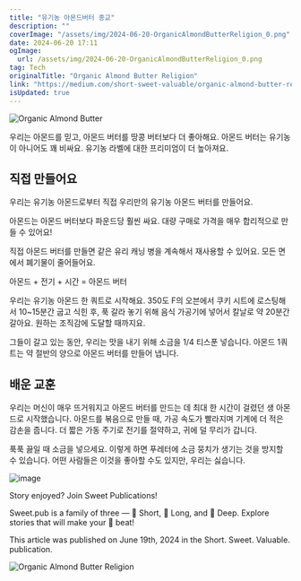 ```yaml
---
title: "유기농 아몬드버터 종교"
description: ""
coverImage: "/assets/img/2024-06-20-OrganicAlmondButterReligion_0.png"
date: 2024-06-20 17:11
ogImage: 
  url: /assets/img/2024-06-20-OrganicAlmondButterReligion_0.png
tag: Tech
originalTitle: "Organic Almond Butter Religion"
link: "https://medium.com/short-sweet-valuable/organic-almond-butter-religion-37b2f6fc1a4f"
isUpdated: true
---
```







![Organic Almond Butter](/assets/img/2024-06-20-OrganicAlmondButterReligion_0.png)

우리는 아몬드를 믿고, 아몬드 버터를 땅콩 버터보다 더 좋아해요. 아몬드 버터는 유기농이 아니어도 꽤 비싸요. 유기농 라벨에 대한 프리미엄이 더 높아져요.

## 직접 만들어요

우리는 유기농 아몬드로부터 직접 우리만의 유기농 아몬드 버터를 만들어요.


<div class="content-ad"></div>

아몬드는 아몬드 버터보다 파운드당 훨씬 싸요. 대량 구매로 가격을 매우 합리적으로 만들 수 있어요!

직접 아몬드 버터를 만들면 같은 유리 캐닝 병을 계속해서 재사용할 수 있어요. 모든 면에서 폐기물이 줄어들어요.

아몬드 + 전기 + 시간 = 아몬드 버터

우리는 유기농 아몬드 한 쿼트로 시작해요. 350도 F의 오븐에서 쿠키 시트에 로스팅해서 10~15분간 굽고 식힌 후, 푹 갈라 놓기 위해 음식 가공기에 넣어서 칼날로 약 20분간 갈아요. 원하는 조직감에 도달할 때까지요.

<div class="content-ad"></div>

그들이 갈고 있는 동안, 우리는 맛을 내기 위해 소금을 1/4 티스푼 넣습니다. 아몬드 1쿼트는 약 절반의 양으로 아몬드 버터를 만들어 냅니다.

## 배운 교훈

우리는 머신이 매우 뜨거워지고 아몬드 버터를 만드는 데 최대 한 시간이 걸렸던 생 아몬드로 시작했습니다. 아몬드를 볶음으로 만들 때, 가공 속도가 빨라지며 기계에 더 적은 감손을 줍니다. 더 짧은 가동 주기로 전기를 절약하고, 귀에 덜 무리가 갑니다.

푹푹 끓일 때 소금을 넣으세요. 이렇게 하면 푸레터에 소금 뭉치가 생기는 것을 방지할 수 있습니다. 어떤 사람들은 이것을 좋아할 수도 있지만, 우리는 싫습니다.

<div class="content-ad"></div>

![image](/assets/img/2024-06-20-OrganicAlmondButterReligion_1.png)

Story enjoyed? Join Sweet Publications!

Sweet.pub is a family of three — 💚 Short, 💙 Long, and 🧡 Deep.
Explore stories that will make your 🤍 beat!

This article was published on June 19th, 2024 in the Short. Sweet. Valuable. publication.

<div class="content-ad"></div>


![Organic Almond Butter Religion](/assets/img/2024-06-20-OrganicAlmondButterReligion_2.png)
